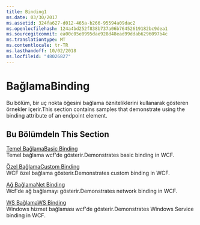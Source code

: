 ```yaml
---
title: Binding1
ms.date: 03/30/2017
ms.assetid: 324fa627-d012-465a-b266-95594a09dac2
ms.openlocfilehash: 124a4bd252f838b737a06b76452619182bc9dea1
ms.sourcegitcommit: ea00c05e0995dae928d48ead99ddab6296097b4c
ms.translationtype: MT
ms.contentlocale: tr-TR
ms.lasthandoff: 10/02/2018
ms.locfileid: "48026827"
---
```

# <a name="binding"></a><span data-ttu-id="bfae3-102">Bağlama</span><span class="sxs-lookup"><span data-stu-id="bfae3-102">Binding</span></span>
<span data-ttu-id="bfae3-103">Bu bölüm, bir uç nokta öğesini bağlama özniteliklerini kullanarak gösteren örnekler içerir.</span><span class="sxs-lookup"><span data-stu-id="bfae3-103">This section contains samples that demonstrate using the binding attribute of an endpoint element.</span></span>  
  
## <a name="in-this-section"></a><span data-ttu-id="bfae3-104">Bu Bölümde</span><span class="sxs-lookup"><span data-stu-id="bfae3-104">In This Section</span></span>
  
 [<span data-ttu-id="bfae3-105">Temel Bağlama</span><span class="sxs-lookup"><span data-stu-id="bfae3-105">Basic Binding</span></span>](../../../../docs/framework/wcf/samples/basic-binding.md)  
 <span data-ttu-id="bfae3-106">Temel bağlama wcf'de gösterir.</span><span class="sxs-lookup"><span data-stu-id="bfae3-106">Demonstrates basic binding in WCF.</span></span>  
  
 [<span data-ttu-id="bfae3-107">Özel Bağlama</span><span class="sxs-lookup"><span data-stu-id="bfae3-107">Custom Binding</span></span>](../../../../docs/framework/wcf/samples/custom-binding.md)  
 <span data-ttu-id="bfae3-108">WCF özel bağlama gösterir.</span><span class="sxs-lookup"><span data-stu-id="bfae3-108">Demonstrates custom binding in WCF.</span></span>  
  
 [<span data-ttu-id="bfae3-109">Ağ Bağlama</span><span class="sxs-lookup"><span data-stu-id="bfae3-109">Net Binding</span></span>](../../../../docs/framework/wcf/samples/net-binding.md)  
 <span data-ttu-id="bfae3-110">Wcf'de ağ bağlamayı gösterir.</span><span class="sxs-lookup"><span data-stu-id="bfae3-110">Demonstrates network binding in WCF.</span></span>  
  
 [<span data-ttu-id="bfae3-111">WS Bağlama</span><span class="sxs-lookup"><span data-stu-id="bfae3-111">WS Binding</span></span>](../../../../docs/framework/wcf/samples/ws-binding.md)  
 <span data-ttu-id="bfae3-112">Windows hizmet bağlaması wcf'de gösterir.</span><span class="sxs-lookup"><span data-stu-id="bfae3-112">Demonstrates Windows Service binding in WCF.</span></span>
